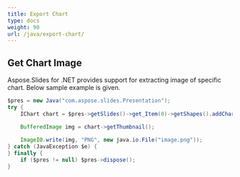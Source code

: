 ```yaml
---
title: Export Chart
type: docs
weight: 90
url: /java/export-chart/
---
```


## **Get Chart Image**
Aspose.Slides for .NET provides support for extracting image of specific chart. Below sample example is given. 

```java
$pres = new Java("com.aspose.slides.Presentation");
try {
    IChart chart = $pres->getSlides()->get_Item(0)->getShapes().addChart(ChartType.ClusteredColumn, 50, 50, 600, 400);

    BufferedImage img = chart->getThumbnail();
    
    ImageIO.write(img, "PNG", new java.io.File("image.png"));
} catch (JavaException $e) {
} finally {
    if ($pres != null) $pres->dispose();
}
```
